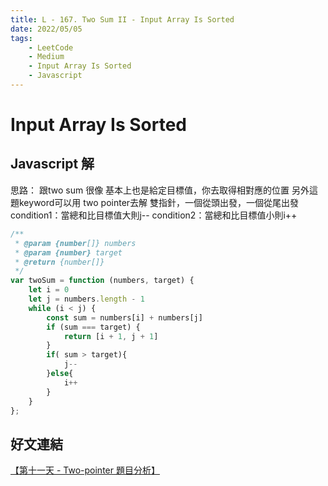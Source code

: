 ```yaml
---
title: L - 167. Two Sum II - Input Array Is Sorted
date: 2022/05/05
tags: 
    - LeetCode
    - Medium
    - Input Array Is Sorted
    - Javascript
---
```

# Input Array Is Sorted
## Javascript 解
思路：
跟two sum 很像
基本上也是給定目標值，你去取得相對應的位置
另外這題keyword可以用 two pointer去解
雙指針，一個從頭出發，一個從尾出發
condition1：當總和比目標值大則j--
condition2：當總和比目標值小則i++
```javascript
/**
 * @param {number[]} numbers
 * @param {number} target
 * @return {number[]}
 */
var twoSum = function (numbers, target) {
    let i = 0
    let j = numbers.length - 1
    while (i < j) {
        const sum = numbers[i] + numbers[j] 
        if (sum === target) {
            return [i + 1, j + 1]
        }
        if( sum > target){
            j--
        }else{
            i++
        }
    }
};
```
## 好文連結
[【第十一天 - Two-pointer 題目分析】](https://ithelp.ithome.com.tw/articles/10262608)